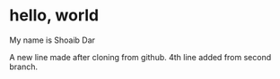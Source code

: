 # hello, world
My name is Shoaib Dar

A new line made after cloning from github.
4th line added from second branch.